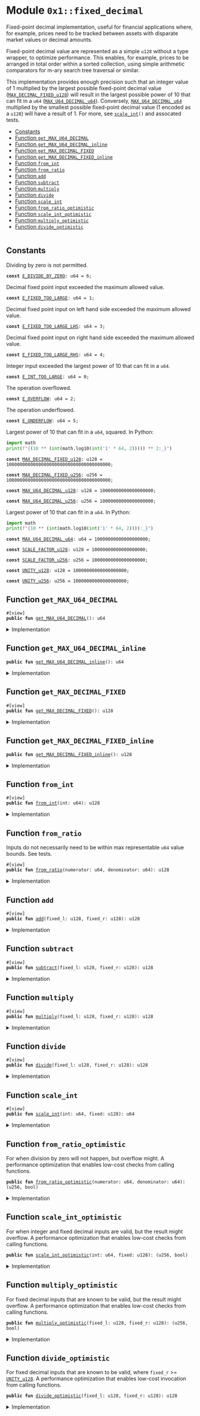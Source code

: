 
<a id="0x1_fixed_decimal"></a>

# Module `0x1::fixed_decimal`

Fixed-point decimal implementation, useful for financial applications where, for example, prices
need to be tracked between assets with disparate market values or decimal amounts.

Fixed-point decimal value are represented as a simple <code>u128</code> without a type wrapper, to optimize
performance. This enables, for example, prices to be arranged in total order within a sorted
collection, using simple arithmetic comparators for m-ary search tree traversal or similar.

This implementation provides enough precision such that an integer value of 1 multiplied by
the largest possible fixed-point decimal value (<code><a href="fixed_decimal.md#0x1_fixed_decimal_MAX_DECIMAL_FIXED_u128">MAX_DECIMAL_FIXED_u128</a></code>) will result in the
largest possible power of 10 that can fit in a <code>u64</code> (<code><a href="fixed_decimal.md#0x1_fixed_decimal_MAX_U64_DECIMAL_u64">MAX_U64_DECIMAL_u64</a></code>). Conversely,
<code><a href="fixed_decimal.md#0x1_fixed_decimal_MAX_U64_DECIMAL_u64">MAX_U64_DECIMAL_u64</a></code> multiplied by the smallest possible fixed-point decimal value (1 encoded
as a <code>u128</code>) will have a result of 1. For more, see <code><a href="fixed_decimal.md#0x1_fixed_decimal_scale_int">scale_int</a>()</code> and assocated tests.


-  [Constants](#@Constants_0)
-  [Function `get_MAX_U64_DECIMAL`](#0x1_fixed_decimal_get_MAX_U64_DECIMAL)
-  [Function `get_MAX_U64_DECIMAL_inline`](#0x1_fixed_decimal_get_MAX_U64_DECIMAL_inline)
-  [Function `get_MAX_DECIMAL_FIXED`](#0x1_fixed_decimal_get_MAX_DECIMAL_FIXED)
-  [Function `get_MAX_DECIMAL_FIXED_inline`](#0x1_fixed_decimal_get_MAX_DECIMAL_FIXED_inline)
-  [Function `from_int`](#0x1_fixed_decimal_from_int)
-  [Function `from_ratio`](#0x1_fixed_decimal_from_ratio)
-  [Function `add`](#0x1_fixed_decimal_add)
-  [Function `subtract`](#0x1_fixed_decimal_subtract)
-  [Function `multiply`](#0x1_fixed_decimal_multiply)
-  [Function `divide`](#0x1_fixed_decimal_divide)
-  [Function `scale_int`](#0x1_fixed_decimal_scale_int)
-  [Function `from_ratio_optimistic`](#0x1_fixed_decimal_from_ratio_optimistic)
-  [Function `scale_int_optimistic`](#0x1_fixed_decimal_scale_int_optimistic)
-  [Function `multiply_optimistic`](#0x1_fixed_decimal_multiply_optimistic)
-  [Function `divide_optimistic`](#0x1_fixed_decimal_divide_optimistic)


<pre><code></code></pre>



<a id="@Constants_0"></a>

## Constants


<a id="0x1_fixed_decimal_E_DIVIDE_BY_ZERO"></a>

Dividing by zero is not permitted.


<pre><code><b>const</b> <a href="fixed_decimal.md#0x1_fixed_decimal_E_DIVIDE_BY_ZERO">E_DIVIDE_BY_ZERO</a>: u64 = 6;
</code></pre>



<a id="0x1_fixed_decimal_E_FIXED_TOO_LARGE"></a>

Decimal fixed point input exceeded the maximum allowed value.


<pre><code><b>const</b> <a href="fixed_decimal.md#0x1_fixed_decimal_E_FIXED_TOO_LARGE">E_FIXED_TOO_LARGE</a>: u64 = 1;
</code></pre>



<a id="0x1_fixed_decimal_E_FIXED_TOO_LARGE_LHS"></a>

Decimal fixed point input on left hand side exceeded the maximum allowed value.


<pre><code><b>const</b> <a href="fixed_decimal.md#0x1_fixed_decimal_E_FIXED_TOO_LARGE_LHS">E_FIXED_TOO_LARGE_LHS</a>: u64 = 3;
</code></pre>



<a id="0x1_fixed_decimal_E_FIXED_TOO_LARGE_RHS"></a>

Decimal fixed point input on right hand side exceeded the maximum allowed value.


<pre><code><b>const</b> <a href="fixed_decimal.md#0x1_fixed_decimal_E_FIXED_TOO_LARGE_RHS">E_FIXED_TOO_LARGE_RHS</a>: u64 = 4;
</code></pre>



<a id="0x1_fixed_decimal_E_INT_TOO_LARGE"></a>

Integer input exceeded the largest power of 10 that can fit in a <code>u64</code>.


<pre><code><b>const</b> <a href="fixed_decimal.md#0x1_fixed_decimal_E_INT_TOO_LARGE">E_INT_TOO_LARGE</a>: u64 = 0;
</code></pre>



<a id="0x1_fixed_decimal_E_OVERFLOW"></a>

The operation overflowed.


<pre><code><b>const</b> <a href="fixed_decimal.md#0x1_fixed_decimal_E_OVERFLOW">E_OVERFLOW</a>: u64 = 2;
</code></pre>



<a id="0x1_fixed_decimal_E_UNDERFLOW"></a>

The operation underflowed.


<pre><code><b>const</b> <a href="fixed_decimal.md#0x1_fixed_decimal_E_UNDERFLOW">E_UNDERFLOW</a>: u64 = 5;
</code></pre>



<a id="0x1_fixed_decimal_MAX_DECIMAL_FIXED_u128"></a>

Largest power of 10 that can fit in a <code>u64</code>, squared. In Python:

```python
import math
print(f"{(10 ** (int(math.log10(int('1' * 64, 2))))) ** 2:_}")
```


<pre><code><b>const</b> <a href="fixed_decimal.md#0x1_fixed_decimal_MAX_DECIMAL_FIXED_u128">MAX_DECIMAL_FIXED_u128</a>: u128 = 100000000000000000000000000000000000000;
</code></pre>



<a id="0x1_fixed_decimal_MAX_DECIMAL_FIXED_u256"></a>



<pre><code><b>const</b> <a href="fixed_decimal.md#0x1_fixed_decimal_MAX_DECIMAL_FIXED_u256">MAX_DECIMAL_FIXED_u256</a>: u256 = 100000000000000000000000000000000000000;
</code></pre>



<a id="0x1_fixed_decimal_MAX_U64_DECIMAL_u128"></a>



<pre><code><b>const</b> <a href="fixed_decimal.md#0x1_fixed_decimal_MAX_U64_DECIMAL_u128">MAX_U64_DECIMAL_u128</a>: u128 = 10000000000000000000;
</code></pre>



<a id="0x1_fixed_decimal_MAX_U64_DECIMAL_u256"></a>



<pre><code><b>const</b> <a href="fixed_decimal.md#0x1_fixed_decimal_MAX_U64_DECIMAL_u256">MAX_U64_DECIMAL_u256</a>: u256 = 10000000000000000000;
</code></pre>



<a id="0x1_fixed_decimal_MAX_U64_DECIMAL_u64"></a>

Largest power of 10 that can fit in a <code>u64</code>. In Python:

```python
import math
print(f"{10 ** (int(math.log10(int('1' * 64, 2)))):_}")
```


<pre><code><b>const</b> <a href="fixed_decimal.md#0x1_fixed_decimal_MAX_U64_DECIMAL_u64">MAX_U64_DECIMAL_u64</a>: u64 = 10000000000000000000;
</code></pre>



<a id="0x1_fixed_decimal_SCALE_FACTOR_u128"></a>



<pre><code><b>const</b> <a href="fixed_decimal.md#0x1_fixed_decimal_SCALE_FACTOR_u128">SCALE_FACTOR_u128</a>: u128 = 10000000000000000000;
</code></pre>



<a id="0x1_fixed_decimal_SCALE_FACTOR_u256"></a>



<pre><code><b>const</b> <a href="fixed_decimal.md#0x1_fixed_decimal_SCALE_FACTOR_u256">SCALE_FACTOR_u256</a>: u256 = 10000000000000000000;
</code></pre>



<a id="0x1_fixed_decimal_UNITY_u128"></a>



<pre><code><b>const</b> <a href="fixed_decimal.md#0x1_fixed_decimal_UNITY_u128">UNITY_u128</a>: u128 = 10000000000000000000;
</code></pre>



<a id="0x1_fixed_decimal_UNITY_u256"></a>



<pre><code><b>const</b> <a href="fixed_decimal.md#0x1_fixed_decimal_UNITY_u256">UNITY_u256</a>: u256 = 10000000000000000000;
</code></pre>



<a id="0x1_fixed_decimal_get_MAX_U64_DECIMAL"></a>

## Function `get_MAX_U64_DECIMAL`



<pre><code>#[view]
<b>public</b> <b>fun</b> <a href="fixed_decimal.md#0x1_fixed_decimal_get_MAX_U64_DECIMAL">get_MAX_U64_DECIMAL</a>(): u64
</code></pre>



<details>
<summary>Implementation</summary>


<pre><code><b>public</b> <b>fun</b> <a href="fixed_decimal.md#0x1_fixed_decimal_get_MAX_U64_DECIMAL">get_MAX_U64_DECIMAL</a>(): u64 { <a href="fixed_decimal.md#0x1_fixed_decimal_MAX_U64_DECIMAL_u64">MAX_U64_DECIMAL_u64</a> }
</code></pre>



</details>

<a id="0x1_fixed_decimal_get_MAX_U64_DECIMAL_inline"></a>

## Function `get_MAX_U64_DECIMAL_inline`



<pre><code><b>public</b> <b>fun</b> <a href="fixed_decimal.md#0x1_fixed_decimal_get_MAX_U64_DECIMAL_inline">get_MAX_U64_DECIMAL_inline</a>(): u64
</code></pre>



<details>
<summary>Implementation</summary>


<pre><code><b>public</b> inline <b>fun</b> <a href="fixed_decimal.md#0x1_fixed_decimal_get_MAX_U64_DECIMAL_inline">get_MAX_U64_DECIMAL_inline</a>(): u64 { 10_000_000_000_000_000_000 }
</code></pre>



</details>

<a id="0x1_fixed_decimal_get_MAX_DECIMAL_FIXED"></a>

## Function `get_MAX_DECIMAL_FIXED`



<pre><code>#[view]
<b>public</b> <b>fun</b> <a href="fixed_decimal.md#0x1_fixed_decimal_get_MAX_DECIMAL_FIXED">get_MAX_DECIMAL_FIXED</a>(): u128
</code></pre>



<details>
<summary>Implementation</summary>


<pre><code><b>public</b> <b>fun</b> <a href="fixed_decimal.md#0x1_fixed_decimal_get_MAX_DECIMAL_FIXED">get_MAX_DECIMAL_FIXED</a>(): u128 { <a href="fixed_decimal.md#0x1_fixed_decimal_MAX_DECIMAL_FIXED_u128">MAX_DECIMAL_FIXED_u128</a> }
</code></pre>



</details>

<a id="0x1_fixed_decimal_get_MAX_DECIMAL_FIXED_inline"></a>

## Function `get_MAX_DECIMAL_FIXED_inline`



<pre><code><b>public</b> <b>fun</b> <a href="fixed_decimal.md#0x1_fixed_decimal_get_MAX_DECIMAL_FIXED_inline">get_MAX_DECIMAL_FIXED_inline</a>(): u128
</code></pre>



<details>
<summary>Implementation</summary>


<pre><code><b>public</b> inline <b>fun</b> <a href="fixed_decimal.md#0x1_fixed_decimal_get_MAX_DECIMAL_FIXED_inline">get_MAX_DECIMAL_FIXED_inline</a>(): u128 {
    100_000_000_000_000_000_000_000_000_000_000_000_000
}
</code></pre>



</details>

<a id="0x1_fixed_decimal_from_int"></a>

## Function `from_int`



<pre><code>#[view]
<b>public</b> <b>fun</b> <a href="fixed_decimal.md#0x1_fixed_decimal_from_int">from_int</a>(int: u64): u128
</code></pre>



<details>
<summary>Implementation</summary>


<pre><code><b>public</b> <b>fun</b> <a href="fixed_decimal.md#0x1_fixed_decimal_from_int">from_int</a>(int: u64): u128 {
    <b>assert</b>!(int &lt;= <a href="fixed_decimal.md#0x1_fixed_decimal_MAX_U64_DECIMAL_u64">MAX_U64_DECIMAL_u64</a>, <a href="fixed_decimal.md#0x1_fixed_decimal_E_INT_TOO_LARGE">E_INT_TOO_LARGE</a>);
    (int <b>as</b> u128) * (<a href="fixed_decimal.md#0x1_fixed_decimal_SCALE_FACTOR_u128">SCALE_FACTOR_u128</a>)
}
</code></pre>



</details>

<a id="0x1_fixed_decimal_from_ratio"></a>

## Function `from_ratio`

Inputs do not necessarily need to be within max representable <code>u64</code> value bounds. See tests.


<pre><code>#[view]
<b>public</b> <b>fun</b> <a href="fixed_decimal.md#0x1_fixed_decimal_from_ratio">from_ratio</a>(numerator: u64, denominator: u64): u128
</code></pre>



<details>
<summary>Implementation</summary>


<pre><code><b>public</b> <b>fun</b> <a href="fixed_decimal.md#0x1_fixed_decimal_from_ratio">from_ratio</a>(numerator: u64, denominator: u64): u128 {
    <b>assert</b>!(denominator != 0, <a href="fixed_decimal.md#0x1_fixed_decimal_E_DIVIDE_BY_ZERO">E_DIVIDE_BY_ZERO</a>);
    <b>let</b> result = (numerator <b>as</b> u256) * (<a href="fixed_decimal.md#0x1_fixed_decimal_SCALE_FACTOR_u256">SCALE_FACTOR_u256</a>) / (denominator <b>as</b> u256);
    <b>assert</b>!(result &lt;= <a href="fixed_decimal.md#0x1_fixed_decimal_MAX_DECIMAL_FIXED_u256">MAX_DECIMAL_FIXED_u256</a>, <a href="fixed_decimal.md#0x1_fixed_decimal_E_OVERFLOW">E_OVERFLOW</a>);
    (result <b>as</b> u128)
}
</code></pre>



</details>

<a id="0x1_fixed_decimal_add"></a>

## Function `add`



<pre><code>#[view]
<b>public</b> <b>fun</b> <a href="fixed_decimal.md#0x1_fixed_decimal_add">add</a>(fixed_l: u128, fixed_r: u128): u128
</code></pre>



<details>
<summary>Implementation</summary>


<pre><code><b>public</b> <b>fun</b> <a href="fixed_decimal.md#0x1_fixed_decimal_add">add</a>(fixed_l: u128, fixed_r: u128): u128 {
    <b>assert</b>!(fixed_l &lt;= <a href="fixed_decimal.md#0x1_fixed_decimal_MAX_DECIMAL_FIXED_u128">MAX_DECIMAL_FIXED_u128</a>, <a href="fixed_decimal.md#0x1_fixed_decimal_E_FIXED_TOO_LARGE_LHS">E_FIXED_TOO_LARGE_LHS</a>);
    <b>assert</b>!(fixed_r &lt;= <a href="fixed_decimal.md#0x1_fixed_decimal_MAX_DECIMAL_FIXED_u128">MAX_DECIMAL_FIXED_u128</a>, <a href="fixed_decimal.md#0x1_fixed_decimal_E_FIXED_TOO_LARGE_RHS">E_FIXED_TOO_LARGE_RHS</a>);
    <b>let</b> result = fixed_l + fixed_r;
    <b>assert</b>!(result &lt;= <a href="fixed_decimal.md#0x1_fixed_decimal_MAX_DECIMAL_FIXED_u128">MAX_DECIMAL_FIXED_u128</a>, <a href="fixed_decimal.md#0x1_fixed_decimal_E_OVERFLOW">E_OVERFLOW</a>);
    result
}
</code></pre>



</details>

<a id="0x1_fixed_decimal_subtract"></a>

## Function `subtract`



<pre><code>#[view]
<b>public</b> <b>fun</b> <a href="fixed_decimal.md#0x1_fixed_decimal_subtract">subtract</a>(fixed_l: u128, fixed_r: u128): u128
</code></pre>



<details>
<summary>Implementation</summary>


<pre><code><b>public</b> <b>fun</b> <a href="fixed_decimal.md#0x1_fixed_decimal_subtract">subtract</a>(fixed_l: u128, fixed_r: u128): u128 {
    <b>assert</b>!(fixed_l &lt;= <a href="fixed_decimal.md#0x1_fixed_decimal_MAX_DECIMAL_FIXED_u128">MAX_DECIMAL_FIXED_u128</a>, <a href="fixed_decimal.md#0x1_fixed_decimal_E_FIXED_TOO_LARGE_LHS">E_FIXED_TOO_LARGE_LHS</a>);
    <b>assert</b>!(fixed_r &lt;= <a href="fixed_decimal.md#0x1_fixed_decimal_MAX_DECIMAL_FIXED_u128">MAX_DECIMAL_FIXED_u128</a>, <a href="fixed_decimal.md#0x1_fixed_decimal_E_FIXED_TOO_LARGE_RHS">E_FIXED_TOO_LARGE_RHS</a>);
    <b>assert</b>!(fixed_l &gt;= fixed_r, <a href="fixed_decimal.md#0x1_fixed_decimal_E_UNDERFLOW">E_UNDERFLOW</a>);
    fixed_l - fixed_r
}
</code></pre>



</details>

<a id="0x1_fixed_decimal_multiply"></a>

## Function `multiply`



<pre><code>#[view]
<b>public</b> <b>fun</b> <a href="fixed_decimal.md#0x1_fixed_decimal_multiply">multiply</a>(fixed_l: u128, fixed_r: u128): u128
</code></pre>



<details>
<summary>Implementation</summary>


<pre><code><b>public</b> <b>fun</b> <a href="fixed_decimal.md#0x1_fixed_decimal_multiply">multiply</a>(fixed_l: u128, fixed_r: u128): u128 {
    <b>assert</b>!(fixed_l &lt;= <a href="fixed_decimal.md#0x1_fixed_decimal_MAX_DECIMAL_FIXED_u128">MAX_DECIMAL_FIXED_u128</a>, <a href="fixed_decimal.md#0x1_fixed_decimal_E_FIXED_TOO_LARGE_LHS">E_FIXED_TOO_LARGE_LHS</a>);
    <b>assert</b>!(fixed_r &lt;= <a href="fixed_decimal.md#0x1_fixed_decimal_MAX_DECIMAL_FIXED_u128">MAX_DECIMAL_FIXED_u128</a>, <a href="fixed_decimal.md#0x1_fixed_decimal_E_FIXED_TOO_LARGE_RHS">E_FIXED_TOO_LARGE_RHS</a>);
    <b>let</b> result = (fixed_l <b>as</b> u256) * (fixed_r <b>as</b> u256) / (<a href="fixed_decimal.md#0x1_fixed_decimal_SCALE_FACTOR_u256">SCALE_FACTOR_u256</a>);
    <b>assert</b>!(result &lt;= <a href="fixed_decimal.md#0x1_fixed_decimal_MAX_DECIMAL_FIXED_u256">MAX_DECIMAL_FIXED_u256</a>, <a href="fixed_decimal.md#0x1_fixed_decimal_E_OVERFLOW">E_OVERFLOW</a>);
    (result <b>as</b> u128)
}
</code></pre>



</details>

<a id="0x1_fixed_decimal_divide"></a>

## Function `divide`



<pre><code>#[view]
<b>public</b> <b>fun</b> <a href="fixed_decimal.md#0x1_fixed_decimal_divide">divide</a>(fixed_l: u128, fixed_r: u128): u128
</code></pre>



<details>
<summary>Implementation</summary>


<pre><code><b>public</b> <b>fun</b> <a href="fixed_decimal.md#0x1_fixed_decimal_divide">divide</a>(fixed_l: u128, fixed_r: u128): u128 {
    <b>assert</b>!(fixed_l &lt;= <a href="fixed_decimal.md#0x1_fixed_decimal_MAX_DECIMAL_FIXED_u128">MAX_DECIMAL_FIXED_u128</a>, <a href="fixed_decimal.md#0x1_fixed_decimal_E_FIXED_TOO_LARGE_LHS">E_FIXED_TOO_LARGE_LHS</a>);
    <b>assert</b>!(fixed_r &lt;= <a href="fixed_decimal.md#0x1_fixed_decimal_MAX_DECIMAL_FIXED_u128">MAX_DECIMAL_FIXED_u128</a>, <a href="fixed_decimal.md#0x1_fixed_decimal_E_FIXED_TOO_LARGE_RHS">E_FIXED_TOO_LARGE_RHS</a>);
    <b>assert</b>!(fixed_r != 0, <a href="fixed_decimal.md#0x1_fixed_decimal_E_DIVIDE_BY_ZERO">E_DIVIDE_BY_ZERO</a>);
    <b>let</b> result = (fixed_l <b>as</b> u256) * <a href="fixed_decimal.md#0x1_fixed_decimal_SCALE_FACTOR_u256">SCALE_FACTOR_u256</a> / (fixed_r <b>as</b> u256);
    <b>assert</b>!(result &lt;= <a href="fixed_decimal.md#0x1_fixed_decimal_MAX_DECIMAL_FIXED_u256">MAX_DECIMAL_FIXED_u256</a>, <a href="fixed_decimal.md#0x1_fixed_decimal_E_OVERFLOW">E_OVERFLOW</a>);
    (result <b>as</b> u128)
}
</code></pre>



</details>

<a id="0x1_fixed_decimal_scale_int"></a>

## Function `scale_int`



<pre><code>#[view]
<b>public</b> <b>fun</b> <a href="fixed_decimal.md#0x1_fixed_decimal_scale_int">scale_int</a>(int: u64, fixed: u128): u64
</code></pre>



<details>
<summary>Implementation</summary>


<pre><code><b>public</b> <b>fun</b> <a href="fixed_decimal.md#0x1_fixed_decimal_scale_int">scale_int</a>(int: u64, fixed: u128): u64 {
    <b>assert</b>!(int &lt;= <a href="fixed_decimal.md#0x1_fixed_decimal_MAX_U64_DECIMAL_u64">MAX_U64_DECIMAL_u64</a>, <a href="fixed_decimal.md#0x1_fixed_decimal_E_INT_TOO_LARGE">E_INT_TOO_LARGE</a>);
    <b>assert</b>!(fixed &lt;= <a href="fixed_decimal.md#0x1_fixed_decimal_MAX_DECIMAL_FIXED_u128">MAX_DECIMAL_FIXED_u128</a>, <a href="fixed_decimal.md#0x1_fixed_decimal_E_FIXED_TOO_LARGE">E_FIXED_TOO_LARGE</a>);
    <b>let</b> result = ((int <b>as</b> u256) * (fixed <b>as</b> u256)) / <a href="fixed_decimal.md#0x1_fixed_decimal_SCALE_FACTOR_u256">SCALE_FACTOR_u256</a>;
    <b>assert</b>!(result &lt;= <a href="fixed_decimal.md#0x1_fixed_decimal_MAX_U64_DECIMAL_u256">MAX_U64_DECIMAL_u256</a>, <a href="fixed_decimal.md#0x1_fixed_decimal_E_OVERFLOW">E_OVERFLOW</a>);
    (result <b>as</b> u64)
}
</code></pre>



</details>

<a id="0x1_fixed_decimal_from_ratio_optimistic"></a>

## Function `from_ratio_optimistic`

For when division by zero will not happen, but overflow might. A performance optimization
that enables low-cost checks from calling functions.


<pre><code><b>public</b> <b>fun</b> <a href="fixed_decimal.md#0x1_fixed_decimal_from_ratio_optimistic">from_ratio_optimistic</a>(numerator: u64, denominator: u64): (u256, bool)
</code></pre>



<details>
<summary>Implementation</summary>


<pre><code><b>public</b> inline <b>fun</b> <a href="fixed_decimal.md#0x1_fixed_decimal_from_ratio_optimistic">from_ratio_optimistic</a>(numerator: u64, denominator: u64): (u256, bool) {
    <b>let</b> result = (numerator <b>as</b> u256) * (<a href="fixed_decimal.md#0x1_fixed_decimal_SCALE_FACTOR_u256">SCALE_FACTOR_u256</a>) / (denominator <b>as</b> u256);
    (
        result, // Value before casting back <b>to</b> `u128`.
        result &gt; <a href="fixed_decimal.md#0x1_fixed_decimal_MAX_DECIMAL_FIXED_u256">MAX_DECIMAL_FIXED_u256</a>, // True <b>if</b> result overflows a fixed decimal.
    )
}
</code></pre>



</details>

<a id="0x1_fixed_decimal_scale_int_optimistic"></a>

## Function `scale_int_optimistic`

For when integer and fixed decimal inputs are valid, but the result might overflow. A
performance optimization that enables low-cost checks from calling functions.


<pre><code><b>public</b> <b>fun</b> <a href="fixed_decimal.md#0x1_fixed_decimal_scale_int_optimistic">scale_int_optimistic</a>(int: u64, fixed: u128): (u256, bool)
</code></pre>



<details>
<summary>Implementation</summary>


<pre><code><b>public</b> inline <b>fun</b> <a href="fixed_decimal.md#0x1_fixed_decimal_scale_int_optimistic">scale_int_optimistic</a>(int: u64, fixed: u128): (u256, bool) {
    <b>let</b> result = ((int <b>as</b> u256) * (fixed <b>as</b> u256)) / <a href="fixed_decimal.md#0x1_fixed_decimal_SCALE_FACTOR_u256">SCALE_FACTOR_u256</a>;
    (
        result, // Value before casting back <b>to</b> `u64`.
        result &gt; <a href="fixed_decimal.md#0x1_fixed_decimal_MAX_U64_DECIMAL_u256">MAX_U64_DECIMAL_u256</a>, // True <b>if</b> result overflows max power of ten in `u64`.
    )
}
</code></pre>



</details>

<a id="0x1_fixed_decimal_multiply_optimistic"></a>

## Function `multiply_optimistic`

For fixed decimal inputs that are known to be valid, but the result might overflow. A
performance optimization that enables low-cost checks from calling functions.


<pre><code><b>public</b> <b>fun</b> <a href="fixed_decimal.md#0x1_fixed_decimal_multiply_optimistic">multiply_optimistic</a>(fixed_l: u128, fixed_r: u128): (u256, bool)
</code></pre>



<details>
<summary>Implementation</summary>


<pre><code><b>public</b> inline <b>fun</b> <a href="fixed_decimal.md#0x1_fixed_decimal_multiply_optimistic">multiply_optimistic</a>(fixed_l: u128, fixed_r: u128): (u256, bool) {
    <b>let</b> result = (fixed_l <b>as</b> u256) * (fixed_r <b>as</b> u256) / (<a href="fixed_decimal.md#0x1_fixed_decimal_SCALE_FACTOR_u256">SCALE_FACTOR_u256</a>);
    (
        result, // Value before casting back <b>to</b> `u128`.
        result &gt; <a href="fixed_decimal.md#0x1_fixed_decimal_MAX_DECIMAL_FIXED_u256">MAX_DECIMAL_FIXED_u256</a> // True <b>if</b> result overflows a fixed decimal.
    )
}
</code></pre>



</details>

<a id="0x1_fixed_decimal_divide_optimistic"></a>

## Function `divide_optimistic`

For fixed decimal inputs that are known to be valid, where <code>fixed_r</code> >= <code><a href="fixed_decimal.md#0x1_fixed_decimal_UNITY_u128">UNITY_u128</a></code>. A
performance optimization that enables low-cost invocation from calling functions.


<pre><code><b>public</b> <b>fun</b> <a href="fixed_decimal.md#0x1_fixed_decimal_divide_optimistic">divide_optimistic</a>(fixed_l: u128, fixed_r: u128): u128
</code></pre>



<details>
<summary>Implementation</summary>


<pre><code><b>public</b> inline <b>fun</b> <a href="fixed_decimal.md#0x1_fixed_decimal_divide_optimistic">divide_optimistic</a>(fixed_l: u128, fixed_r: u128): u128 {
    ((fixed_l <b>as</b> u256) * <a href="fixed_decimal.md#0x1_fixed_decimal_SCALE_FACTOR_u256">SCALE_FACTOR_u256</a> / (fixed_r <b>as</b> u256) <b>as</b> u128)
}
</code></pre>



</details>


[move-book]: https://aptos.dev/move/book/SUMMARY

